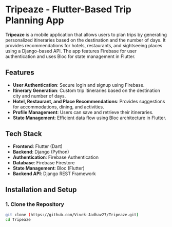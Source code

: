 # Tripeaze - Flutter-Based Trip Planning App

**Tripeaze** is a mobile application that allows users to plan trips by generating personalized itineraries based on the destination and the number of days. It provides recommendations for hotels, restaurants, and sightseeing places using a Django-based API. The app features Firebase for user authentication and uses Bloc for state management in Flutter.

## Features
- **User Authentication**: Secure login and signup using Firebase.
- **Itinerary Generation**: Custom trip itineraries based on the destination city and number of days.
- **Hotel, Restaurant, and Place Recommendations**: Provides suggestions for accommodations, dining, and activities.
- **Profile Management**: Users can save and retrieve their itineraries.
- **State Management**: Efficient data flow using Bloc architecture in Flutter.

## Tech Stack
- **Frontend**: Flutter (Dart)
- **Backend**: Django (Python)
- **Authentication**: Firebase Authentication
- **Database**: Firebase Firestore
- **State Management**: Bloc (Flutter)
- **Backend API**: Django REST Framework

## Installation and Setup

### 1. Clone the Repository
```bash
git clone (https://github.com/Vivek-Jadhav27/Tripeaze.git)
cd Tripeaze
